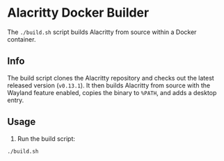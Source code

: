 # Alacritty Docker Builder

The `./build.sh` script builds Alacritty from source within a Docker container.

## Info

The build script clones the Alacritty repository and checks out the latest released version (`v0.13.1`).
It then builds Alacritty from source with the Wayland feature enabled, copies the binary to `%PATH`, and adds a desktop entry.

## Usage

1. Run the build script:

```bash
./build.sh
```
